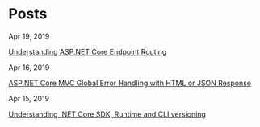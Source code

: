# Posts

Apr 19, 2019

[Understanding ASP.NET Core Endpoint Routing](https://aregcode.com/blog/2019/dotnetcore-understanding-aspnet-endpoint-routing)

Apr 16, 2019

[ASP.NET Core MVC Global Error Handling with HTML or JSON Response](https://aregcode.com/blog/2019/dotnetcore-aspnet-mvc-global-error-handling)

Apr 15, 2019

[Understanding .NET Core SDK, Runtime and CLI versioning](https://aregcode.com/blog/2019/dotnetcore-understanding-sdk-runtime-cli-versioning)